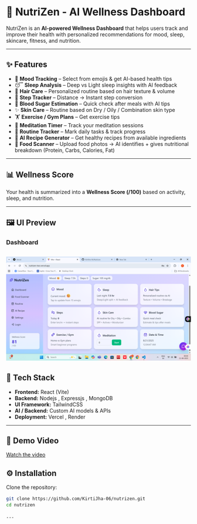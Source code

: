 # 🌿 NutriZen - AI Wellness Dashboard  

NutriZen is an **AI-powered Wellness Dashboard** that helps users track and improve their health with personalized recommendations for mood, sleep, skincare, fitness, and nutrition.  

---

## ✨ Features  

- 🧠 **Mood Tracking** – Select from  emojis & get AI-based health tips  
- 😴 **Sleep Analysis** – Deep vs Light sleep insights with AI feedback  
- 💇 **Hair Care** – Personalized routine based on hair texture & volume  
- 👣 **Step Tracker** – Distance → Instant step conversion  
- 🍬 **Blood Sugar Estimation** – Quick check after meals with AI tips  
- ✨ **Skin Care** – Routine based on Dry / Oily / Combination skin type  
- 🏋️ **Exercise / Gym Plans** – Get exercise tips
- 🧘 **Meditation Timer** – Track your meditation sessions  
- 📅 **Routine Tracker** – Mark daily tasks & track progress  
- 🍲 **AI Recipe Generator** – Get healthy recipes from available ingredients  
- 📸 **Food Scanner** – Upload food photos → AI identifies + gives nutritional breakdown (Protein, Carbs, Calories, Fat)  

---

## 📊 Wellness Score  
Your health is summarized into a **Wellness Score (/100)** based on activity, sleep, and nutrition.  

---

## 🖼️ UI Preview

### Dashboard  
![Dashboard](./dashboard.png)  
---

## 🚀 Tech Stack  

- **Frontend:** React (Vite)
- **Backend:** Nodejs , Expressjs , MongoDB 
- **UI Framework:** TailwindCSS  
- **AI / Backend:** Custom AI models & APIs  
- **Deployment:** Vercel , Render 

---
## 🎥 Demo Video  

[Watch the video](https://drive.google.com/file/d/1pAAciTghbAUMLHr46LmYgUkpmNTGCzl9/view?usp=drive_link)

## ⚙️ Installation  

Clone the repository:  
```bash
git clone https://github.com/KirtiJha-06/nutrizen.git
cd nutrizen

---
